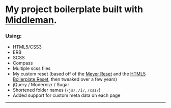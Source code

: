 # My project boilerplate built with [Middleman](http://middlemanapp.com/).

### Using:

- HTML5/CSS3
- ERB
- SCSS
 - Compass
 - Multiple scss files
- My custom reset (based off of the [Meyer Reset](http://meyerweb.com/eric/thoughts/2007/05/01/reset-reloaded/) and the [HTML5 Boilerplate Reset](http://html5boilerplate.com/docs/The-style/), then tweaked over a few years)
- jQuery / Modernizr / Sugar
- Shortened folder names (`/js/`, `/i/`, `/css/`)
- Added support for custom meta data on each page

- - -

